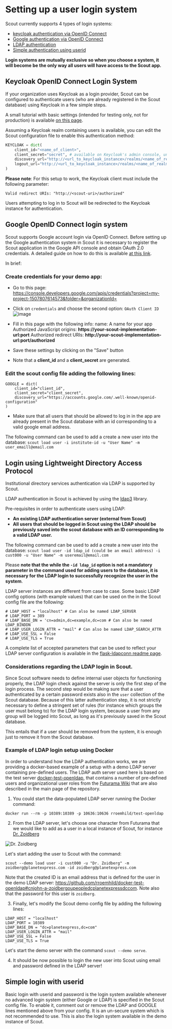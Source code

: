 # Setting up a user login system

Scout currently supports 4 types of login systems:
  - [keycloak authentication via OpenID Connect](#keycloak-openid-connect-login-system)
  - [Google authentication via OpenID Connect](#google-openid-connect-login-system)
  - [LDAP authentication](#login-using-lightweight-directory-access-protocol)
  - [Simple authentication using userid](#simple-login-with-userid)

**Login systems are mutually exclusive so when you choose a system, it will become be the only way all users will have access to the Scout app.**


## Keycloak OpenID Connect Login System

If your organization uses Keycloak as a login provider, Scout can be configured to authenticate users (who are already registered in the Scout database) using Keycloak in a few simple steps.

A small tutorial with basic settings (intended for testing only, not for production) is available [on this page](https://github.com/northwestwitch/keycloak_flask_auth?tab=readme-ov-file#keycloak_flask_auth).

Assuming a Keycloak realm containing users is available, you can edit the Scout configuration file to enable this authentication method:

```python
KEYCLOAK = dict(
    client_id="<name_of_client>",
    client_secret="secret", # available on Keycloak's admin console, under client credentials
    discovery_url="http://<url_to_keycloak_instance>/realms/<name_of_realm>/.well-known/openid-configuration",
    logout_url="http://<url_to_keycloak_instance>/realms/<name_of_realm>/protocol/openid-connect/logout",
)
```

**Please note**: For this setup to work, the Keycloak client must include the following parameter:

`Valid redirect URIs: "http://<scout-uri>/authorized"`


Users attempting to log in to Scout will be redirected to the Keycloak instance for authentication.

## Google OpenID Connect login system

Scout supports Google account login via OpenID Connect. Before setting up the Google authentication system in Scout it is necessary to register the Scout application in the Google API console and obtain OAuth 2.0 credentials. A detailed guide on how to do this is available [at this link](https://developers.google.com/identity/protocols/oauth2/openid-connect).

In brief:

### Create credentials for your demo app:

-  Go to this page:  https://console.developers.google.com/apis/credentials?project=my-project-1507807614573&folder=&organizationId=

- Click on `credentials` and choose the second option: `OAuth Client ID`
![image](https://user-images.githubusercontent.com/28093618/84499985-ef2c4200-acb3-11ea-8ade-1789219bfd73.png)

- Fill in this page with the following info:
 name: A name for your app
 Authorized JavaScript origins: **https://your-scout-implementation-url:port**
 Authorized redirect URIs: **http://your-scout-implementation-url:port/authorized**

- Save these settings by clicking on the "Save" button

- Note that a **client_id** and a **client_secret** are generated.

### Edit the scout config file adding the following lines:
```
GOOGLE = dict(
    client_id="client_id",
    client_secret="client_secret",
    discovery_url="https://accounts.google.com/.well-known/openid-configuration"
)
```

- Make sure that all users that should be allowed to log in in the app are already present in the Scout database with an id corresponding to a valid google email address.

The following command can be used to add a create a new user into the database:
`scout load user -i institute-id -u "User Name" -m user_emaill@email.com`


## Login using Lightweight Directory Access Protocol

Institutional directory services authentication via LDAP is supported by Scout.

LDAP authentication in Scout is achieved by using the [ldap3](https://github.com/cannatag/ldap3) library.

Pre-requisites in order to authenticate users using LDAP:

- **An existing LDAP authentication server (external from Scout)**
- **All users that should be logged in Scout using the LDAP should be previously saved into the scout database with an ID corresponding to a valid LDAP user.**

The following command can be used to add a create a new user into the database:
`scout load user -id ldap_id (could be an email address) -i cust000 -u "User Name" -m useremail@email.com`

Please **note that the while the `-id ldap_id` option is not a mandatory parameter in the command used for adding users to the database, it is necessary for the LDAP login to successfully recognize the user in the system**.

LDAP server instances are different from case to case. Some basic LDAP config options (with example values) that can be used on the in the Scout config file are the following:

```
# LDAP_HOST = "localhost" # Can also be named LDAP_SERVER
# LDAP_PORT = 389
# LDAP_BASE_DN = 'cn=admin,dc=example,dc=com # Can also be named LDAP_BINDDN
# LDAP_USER_LOGIN_ATTR = "mail" # Can also be named LDAP_SEARCH_ATTR
# LDAP_USE_SSL = False
# LDAP_USE_TLS = True
```

A complete list of accepted parameters that can be used to reflect your LDAP server configuration is available in the [flask-ldapconn readme page](https://github.com/rroemhild/flask-ldapconn).

### Considerations regarding the LDAP login in Scout.

Since Scout software needs to define internal user objects for functioning properly, the LDAP login check against the server is only the first step of the login process. The second step would be making sure that a user authenticated by a certain password exists also in the `user` collection of the Scout database. Because of this latter authentication step, it is not strictly necessary to define a stringent set of rules (for instance which groups the user must belong to) for the LDAP login system, because a user from any group will be logged into Scout, as long as it's previously saved in the Scout database.

This entails that if a user should be removed from the system, it is enough just to remove it from the Scout database.

### Example of LDAP login setup using Docker

In order to understand how the LDAP authentication works, we are providing a docker-based example of a setup with a demo LDAP server containing pre-defined users. The LDAP auth server used here is based on the test server [docker-test-openldap](https://github.com/rroemhild/docker-test-openldap), that contains a number of pre-defined users and organizational user roles from the [Futurama Wiki](https://futurama.fandom.com/wiki/Futurama_Wiki) that are also described in the main page of the repository.

1) You could start the data-populated LDAP server running the Docker command:
```
docker run --rm -p 10389:10389 -p 10636:10636 rroemhild/test-openldap
```

2) From the LDAP server, let's choose one character from Futurama that we would like to add as a user in a local instance of Scout, for instance [Dr. Zoidberg](https://github.com/rroemhild/docker-test-openldap#cnjohn-a-zoidbergoupeopledcplanetexpressdccom)

![Dr. Zoidberg](https://static.wikia.nocookie.net/characterprofile/images/1/17/Zoidberg.png/revision/latest/scale-to-width-down/250?cb=20180603192711)

Let's start adding the user to Scout with the command:
```
scout --demo load user -i cust000 -u "Dr. Zoidberg" -m zoidberg@planetexpress.com -id zoidberg@planetexpress.com
```
Note that the created ID is an email address that is defined for the user in the demo LDAP server: https://github.com/rroemhild/docker-test-openldap#cnjohn-a-zoidbergoupeopledcplanetexpressdccom. Note also that the password for this user is `zoidberg`.

3) Finally, let's modify the Scout demo config file by adding the following lines:
```
LDAP_HOST = "localhost"
LDAP_PORT = 10389
LDAP_BASE_DN = "dc=planetexpress,dc=com"
LDAP_USER_LOGIN_ATTR = "mail"
LDAP_USE_SSL = False
LDAP_USE_TLS = True
```
Let's start the demo server with the command `scout --demo serve`.

4) It should be now possible to login the new user into Scout using email and password defined in the LDAP server!

## Simple login with userid

Basic login with userid and password is the login system available whenever no advanced login system (either Google or LDAP) is specified in the Scout config file. To enable it, comment out or remove the LDAP and GOOGLE lines mentioned above from your config. It is an un-secure system which is not recommended to use. This is also the login system available in the demo instance of Scout.
